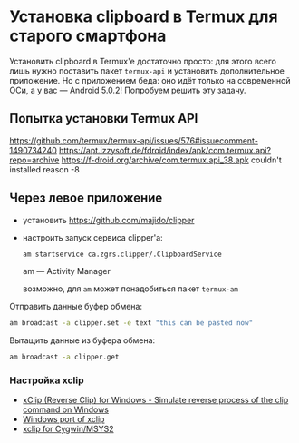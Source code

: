 ﻿---
tags:
  - termux
  - clipboard
  - Redmi Note 2
  - android
authors:
  - fering
---
# Установка clipboard в Termux для старого смартфона

Установить clipboard в Termux'е достаточно просто: для этого всего лишь нужно поставить пакет `termux-api` и установить дополнительное приложение. Но с приложением беда: оно идёт только на современной ОСи, а у вас — Android 5.0.2! Попробуем решить эту задачу.

<!-- truncate -->

## Попытка установки Termux API

<!-- todo -->

https://github.com/termux/termux-api/issues/576#issuecomment-1490734240
https://apt.izzysoft.de/fdroid/index/apk/com.termux.api?repo=archive
https://f-droid.org/archive/com.termux.api_38.apk
couldn't installed reason -8

## Через левое приложение

* установить https://github.com/majido/clipper
* настроить запуск сервиса clipper'а:

  ```bash
  am startservice ca.zgrs.clipper/.ClipboardService
  ```

  am — Activity Manager

  возможно, для `am` может понадобиться пакет `termux-am`

Отправить данные буфер обмена:

```bash
am broadcast -a clipper.set -e text "this can be pasted now"
```

Вытащить данные из буфера обмена:

```bash
am broadcast -a clipper.get
```

### Настройка xclip

<!-- todo: написать скрипт, который:
* запускает сервис, если он не запущен
* copy
* paste -->

* [xClip (Reverse Clip) for Windows - Simulate reverse process of the clip command on Windows](https://gist.github.com/babhishek21/b0f78f57f287ca0b2611895a72aca400)
* [Windows port of xclip ](https://gist.github.com/Rapptz/9664773178da1bc397cf)
* [xclip for Cygwin/MSYS2 ](https://gist.github.com/imiric/4ddd7b669c2ac6642c53d7a4bff070e6)
